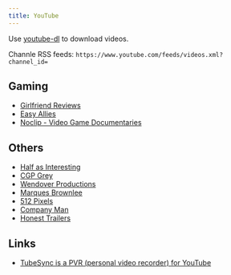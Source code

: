 ```yaml
---
title: YouTube
---
```


Use [youtube-dl](https://youtube-dl.org/) to download videos.

Channle RSS feeds: `https://www.youtube.com/feeds/videos.xml?channel_id=`

## Gaming

- [Girlfriend Reviews](https://www.youtube.com/channel/UC2eEGT06FrWFU6VBnPOR9lg)
- [Easy Allies](https://www.youtube.com/channel/UCZrxXp1reP8E353rZsB3jaA)
- [Noclip - Video Game Documentaries](https://www.youtube.com/channel/UC0fDG3byEcMtbOqPMymDNbw)

## Others

- [Half as Interesting](https://www.youtube.com/channel/UCuCkxoKLYO_EQ2GeFtbM_bw)
- [CGP Grey](https://www.youtube.com/channel/UC2C_jShtL725hvbm1arSV9w)
- [Wendover Productions](https://www.youtube.com/channel/UC9RM-iSvTu1uPJb8X5yp3EQ)
- [Marques Brownlee](https://www.youtube.com/channel/UCBJycsmduvYEL83R_U4JriQ)
- [512 Pixels](https://www.youtube.com/channel/UCZzXBTOSdtmOz9_VMYffr4g)
- [Company Man](https://www.youtube.com/channel/UCQMyhrt92_8XM0KgZH6VnRg)
- [Honest Trailers](https://www.youtube.com/playlist?list=PL86F4D497FD3CACCE)

## Links

- [TubeSync is a PVR (personal video recorder) for YouTube](https://github.com/meeb/tubesync)